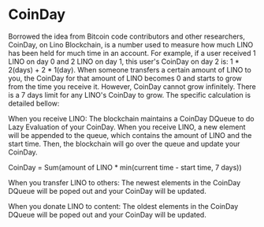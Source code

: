 # CoinDay

Borrowed the idea from Bitcoin code contributors and other researchers, CoinDay, on Lino Blockchain, is a number used to measure how much LINO has been held for much time in an account. For example, if a user received 1 LINO on day 0 and 2 LINO on day 1, this user's CoinDay on day 2 is: 1 * 2(days) + 2 * 1(day). When someone transfers a certain amount of LINO to you, the CoinDay for that amount of LINO becomes 0 and starts to grow from the time you receive it. However, CoinDay cannot grow infinitely. There is a 7 days limit for any LINO's CoinDay to grow. The specific calculation is detailed bellow:

When you receive LINO:
The blockchain maintains a CoinDay DQueue to do Lazy Evaluation of your CoinDay. When you receive LINO, a new element will be appended to the queue, which contains the amount of LINO and the start time. Then, the blockchain will go over the queue and update your CoinDay.

CoinDay = Sum(amount of LINO * min(current time - start time, 7 days))

When you transfer LINO to others:
The newest elements in the CoinDay DQueue will be poped out and your CoinDay will be updated.

When you donate LINO to content:
The oldest elements in the CoinDay DQueue will be poped out and your CoinDay will be updated.
